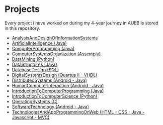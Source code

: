 # Projects
Every project i have worked on during my 4-year journey in AUEB is stored in this repository.

* [AnalysisAndDesignOfInformationSystems](https://github.com/stkokko/Projects/tree/master/AnalysisAndDesignOfInformationSystems)
* [ArtificialIntelligence (Java)](https://github.com/stkokko/Projects/tree/master/ArtificialIntelligence%20(Java))
* [ComputerProgramming (Java)](https://github.com/stkokko/Projects/tree/master/ComputerProgramming%20(Java))
* [ComputerSystemsOrganization (Assemply)](https://github.com/stkokko/Projects/tree/master/ComputerSystemsOrganization%20(Assemply))
* [DataMining (Python)](https://github.com/stkokko/Projects/tree/master/DataMining%20(Python))
* [DataStructures (Java)](https://github.com/stkokko/Projects/tree/master/DataStructures%20(Java))
* [DatabaseDesign (SQL)](https://github.com/stkokko/Projects/tree/master/DatabaseDesign%20(SQL))
* [DigitalSystemsDesign (Quartus II - VHDL)](https://github.com/stkokko/Projects/tree/master/DigitalSystemsDesign%20(Quartus%20II%20-VHDL))
* [DistributedSystems (Android - Java)](https://github.com/stkokko/Projects/tree/master/DistributedSystems%20(Android%20-%20Java))
* [HumanComputerInteraction (Android - Java)](https://github.com/stkokko/Projects/tree/master/HumanComputerInteraction%20(Android%20-%20Java))
* [IntroductionToComputerProgramming (Java)](https://github.com/stkokko/Projects/tree/master/IntroductionToComputerProgramming%20(Java)/Projects)
* [IntroductionToComputerScience (Python)](https://github.com/stkokko/Projects/tree/master/IntroductionToComputerScience%20(Python))
* [OperatingSystems (C)](https://github.com/stkokko/Projects/tree/master/OperatingSystems%20(C))
* [SoftwareTechnology (Android - Java)](https://github.com/stkokko/Projects/tree/master/SoftwareTechnology%20(Android%20-%20Java))
* [TechnologiesAndAppProgrammingOnWeb (HTML - CSS - Java - Javascript - MVC)](https://github.com/stkokko/Projects/tree/master/TechnologiesAndAppProgrammingOnWeb%20(HTML-CSS-Java-Javascript-MVC))
